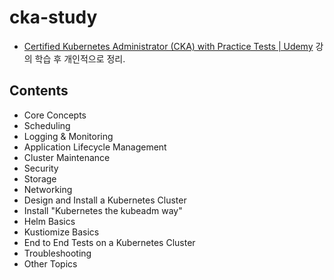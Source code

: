 # cka-study

- [Certified Kubernetes Administrator (CKA) with Practice Tests | Udemy](https://www.udemy.com/course/certified-kubernetes-administrator-with-practice-tests/) 강의 학습 후 개인적으로 정리.

## Contents
- Core Concepts
- Scheduling
- Logging & Monitoring
- Application Lifecycle Management
- Cluster Maintenance
- Security
- Storage
- Networking
- Design and Install a Kubernetes Cluster
- Install "Kubernetes the kubeadm way"
- Helm Basics
- Kustiomize Basics
- End to End Tests on a Kubernetes Cluster
- Troubleshooting
- Other Topics